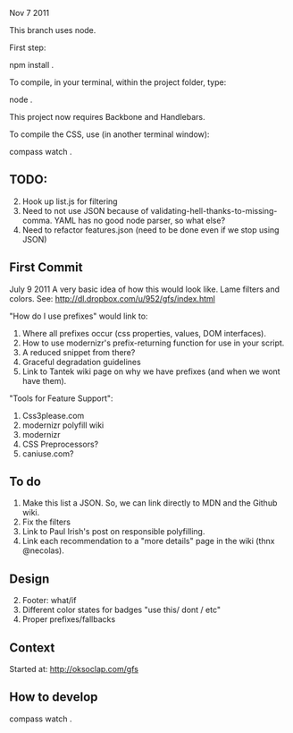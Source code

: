 Nov 7 2011

This branch uses node. 

First step:

  npm install .

To compile, in your terminal, within the project folder, type:

  node .

This project now requires Backbone and Handlebars. 

To compile the CSS, use (in another terminal window):

  compass watch .


TODO:
---
2. Hook up list.js for filtering
3. Need to not use JSON because of validating-hell-thanks-to-missing-comma. YAML has no good node parser, so what else?
4. Need to refactor features.json (need to be done even if we stop using JSON)



First Commit
-------------

July 9 2011
A very basic idea of how this would look like. Lame filters and colors. See: http://dl.dropbox.com/u/952/gfs/index.html

"How do I use prefixes" would link to:

1. Where all prefixes occur (css properties, values, DOM interfaces). 
2. How to use modernizr's prefix-returning function for use in your script.
3. A reduced snippet from there?
4. Graceful degradation guidelines
5. Link to Tantek wiki page on why we have prefixes (and when we wont have them).


"Tools for Feature Support":

1. Css3please.com
2. modernizr polyfill wiki
3. modernizr
4. CSS Preprocessors? 
5. caniuse.com?

To do
------
1. Make this list a JSON. So, we can link directly to MDN and the Github wiki.
3. Fix the filters
5. Link to Paul Irish's post on responsible polyfilling.
6. Link each recommendation to a "more details" page in the wiki (thnx @necolas). 

Design
------
2. Footer: what/if
3. Different color states for badges "use this/ dont / etc"
5. Proper prefixes/fallbacks


Context
------
Started at: http://oksoclap.com/gfs


How to develop
--------------

   compass watch .

